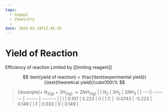 ```yaml
---
tags:
  - Cegep2
  - Chemistry
  - 
date: 2025-02-19T13:45:25
---
```


# Yield of Reaction

Efficiency of reaction
Limited by [[limiting reagent]]

$$
\text{yield of reaction} = \frac{\text{experimental yield}}{\text{theoretical yield}}\cdot100\%
$$

> [!example]+ $N_{2(g)} + 3H_{2(g)} \to 2NH_{3(g)}$
> |     | $N_2$   | $3H_2$ | $2NH_3$ |
> | ---:| ------- | ------ | ------- |
> |   I | 0.107   | 0.223  | 0       |
> |   C | -0.0743 | -0.223 | 0.149   |
> |   F | 0.033   | 0      | 0.149   |